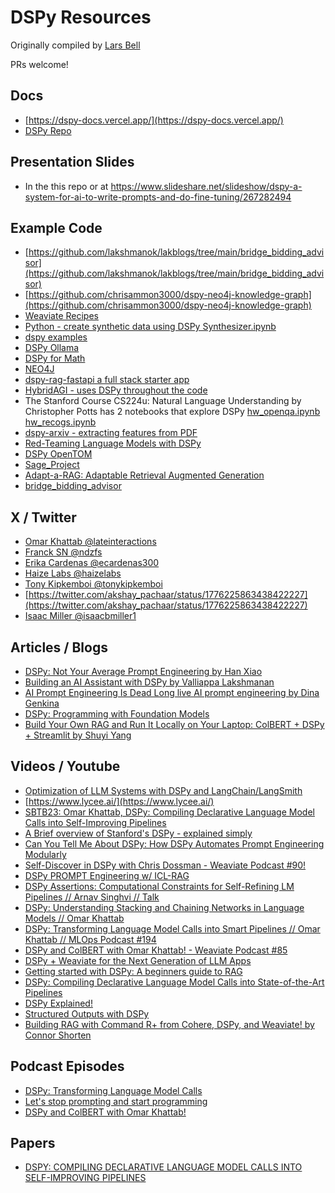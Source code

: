 # DSPy Resources
Originally compiled by [Lars Bell](https://www.linkedin.com/in/larsbell/)

PRs welcome!

## Docs
- [https://dspy-docs.vercel.app/](https://dspy-docs.vercel.app/)
- [DSPy Repo](https://github.com/stanfordnlp/dspy)

## Presentation Slides
- In the this repo or at
[  https://www.slideshare.net/slideshow/dspy-a-system-for-ai-to-write-prompts-and-do-fine-tuning/267282494
](https://www.slideshare.net/slideshow/dspy-a-system-for-ai-to-write-prompts-and-do-fine-tuning/267282494)

## Example Code
- [https://github.com/lakshmanok/lakblogs/tree/main/bridge_bidding_advisor](https://github.com/lakshmanok/lakblogs/tree/main/bridge_bidding_advisor)
- [https://github.com/chrisammon3000/dspy-neo4j-knowledge-graph](https://github.com/chrisammon3000/dspy-neo4j-knowledge-graph)
- [Weaviate Recipes](https://github.com/weaviate/recipes/tree/main/integrations/dspy)
- [Python - create synthetic data using DSPy Synthesizer.ipynb](https://github.com/AmitXShukla/RPA/blob/8b7930e5563d1d6ea4940054cbd524b50bf728e5/notebooks/Python%20-%20create%20synthetic%20data%20using%20DSPy%20Synthesizer.ipynb)
- [dspy examples](https://github.com/epec254/dspy_examples)
- [DSPy Ollama](https://github.com/INF800/dspy-examples/blob/main/ollama/.ipynb_checkpoints/intro_ollama-checkpoint.ipynb)
- [DSPy for Math](https://github.com/ganarajpr/dspy-examples)
- [NEO4J](https://github.com/tomasonjo/blogs/blob/7704f3c1aa393fa8300550d3f1795b52e7209c0b/llm/dspy_example.ipynb#L36)
- [dspy-rag-fastapi  a full stack starter app](https://github.com/diicellman/dspy-rag-fastapi)
- [HybridAGI  - uses DSPy throughout the code](https://github.com/SynaLinks/HybridAGI)
- The Stanford Course CS224u: Natural Language Understanding by Christopher Potts has 2 notebooks that explore DSPy [hw_openqa.ipynb](https://github.com/cgpotts/cs224u/blob/1a2592e6106709e3c712f5c9538b3fef66316a00/hw_openqa.ipynb#L909) [hw_recogs.ipynb](https://github.com/cgpotts/cs224u/blob/1a2592e6106709e3c712f5c9538b3fef66316a00/hw_recogs.ipynb#L1650)
- [dspy-arxiv - extracting features from PDF](https://github.com/S1M0N38/dspy-arxiv)
- [Red-Teaming Language Models with DSPy](https://github.com/haizelabs/dspy-redteam)
- [DSPy OpenTOM](https://github.com/plastic-labs/dspy-opentom)
- [Sage_Project](https://github.com/JoonhyeonKim/Sage_Project/tree/main)
- [Adapt-a-RAG: Adaptable Retrieval Augmented Generation](https://github.com/Josephrp/adapt-a-rag)
- [bridge_bidding_advisor](https://github.com/lakshmanok/lakblogs/blob/548a6a9f46b399d2453077264ec313b4d5674479/bridge_bidding_advisor/README.md?plain=1)


## X / Twitter
- [Omar Khattab @lateinteractions](https://twitter.com/lateinteraction)
- [Franck SN @ndzfs](https://twitter.com/ndzfs)
- [Erika Cardenas @ecardenas300](https://twitter.com/ecardenas300)
- [Haize Labs @haizelabs](https://twitter.com/haizelabs)
- [Tony Kipkemboi @tonykipkemboi](https://twitter.com/tonykipkemboi)
- [https://twitter.com/akshay_pachaar/status/1776225863438422227](https://twitter.com/akshay_pachaar/status/1776225863438422227)
- [Isaac Miller @isaacbmiller1](https://twitter.com/isaacbmiller1)

## Articles / Blogs
- [DSPy: Not Your Average Prompt Engineering by Han Xiao](https://jina.ai/news/dspy-not-your-average-prompt-engineering/)
- [Building an AI Assistant with DSPy by Valliappa Lakshmanan](https://www.linkedin.com/pulse/building-ai-assistant-dspy-valliappa-lakshmanan-vgnsc/)
- [AI Prompt Engineering Is Dead Long live AI prompt engineering by Dina Genkina](https://spectrum.ieee.org/prompt-engineering-is-dead)
- [DSPy: Programming with Foundation Models](https://lightning.ai/lightning-ai/studios/dspy-programming-with-foundation-models)
- [Build Your Own RAG and Run It Locally on Your Laptop: ColBERT + DSPy + Streamlit by Shuyi Yang](https://towardsdatascience.com/rag-on-your-laptop-colbert-dspy-streamlit-c206ea92188f)

## Videos / Youtube
- [Optimization of LLM Systems with DSPy and LangChain/LangSmith ](https://www.youtube.com/watch?v=4EXOmWeqXRc)
- [https://www.lycee.ai/](https://www.lycee.ai/)
- [SBTB23: Omar Khattab, DSPy: Compiling Declarative Language Model Calls into Self-Improving Pipelines](https://youtu.be/Dt3H2ninoeY?si=B3tXLmcs0iTHfVIr)
- [A Brief overview of Stanford's DSPy - explained simply](https://youtu.be/njVKMqs9lxU?si=5pvGv6FORhYMO1hq)
- [Can You Tell Me About DSPy: How DSPy Automates Prompt Engineering Modularly](https://youtu.be/zBb8XQZ4ksI?si=GemHdyncqa5ILqKH)
- [Self-Discover in DSPy with Chris Dossman - Weaviate Podcast #90!](https://youtu.be/iC64q1gFWiY?si=iQsZPw0RsP8SFlMB)
- [DSPy PROMPT Engineering w/ ICL-RAG](https://youtube.com/playlist?list=PLgy71-0-2-F00lrRr2EzzTdnbJXax6sn2&si=sYQdqnNOi6F8HWCZ)
- [DSPy Assertions: Computational Constraints for Self-Refining LM Pipelines // Arnav Singhvi // Talk](https://youtu.be/NRc-y5Y70xU?si=yfSscdntHrjZ7UXZ)
- [DSPy: Understanding Stacking and Chaining Networks in Language Models // Omar Khattab](https://youtu.be/LzUI3Xk-qE0?si=rRa6pKxHbDOVy8Qb)
- [DSPy: Transforming Language Model Calls into Smart Pipelines // Omar Khattab // MLOps Podcast #194](https://youtu.be/NoaDWKHdkHg?si=jChb2z0E9Lz2l6si)
- [DSPy and ColBERT with Omar Khattab! - Weaviate Podcast #85](https://youtu.be/CDung1LnLbY?si=J-fMOA-P2L8NPSo6)
- [DSPy + Weaviate for the Next Generation of LLM Apps](https://youtu.be/ickqCzFxWj0?si=h_0jP_vPM3e-iZ7w)
- [Getting started with DSPy: A beginners guide to RAG](https://youtu.be/NxFj8Vv0fWY?si=1k-pnIwsCVnLhAmv)
- [DSPy: Compiling Declarative Language Model Calls into State-of-the-Art Pipelines](https://www.youtube.com/live/im7bCLW2aM4?si=ZUFopGD8AZ4CON4q)
- [DSPy Explained!](https://youtu.be/41EfOY0Ldkc?si=72nT2qLq2IOVEfvF)
- [Structured Outputs with DSPy](https://youtu.be/tVw3CwrN5-8?si=2vyBDUJnHAYtSaXT)
- [Building RAG with Command R+ from Cohere, DSPy, and Weaviate! by Connor Shorten](https://youtu.be/6dgXALb_5Ag?si=lWPP7NHmJrY1BvU5)

## Podcast Episodes
- [DSPy: Transforming Language Model Calls](https://podcasters.spotify.com/pod/show/mlops/episodes/DSPy-Transforming-Language-Model-Calls-into-Smart-Pipelines--Omar-Khattab--194-e2cpuga/a-aamov01)
- [Let's stop prompting and start programming](https://podcasters.spotify.com/pod/show/yet-another-infra/episodes/Lets-stop-prompting-and-start-programming----Chat-with-Omar-about-DSPy-e2b6og4/a-aahogbm)
- [DSPy and ColBERT with Omar Khattab!](https://podcasters.spotify.com/pod/show/weaviate/episodes/DSPy-and-ColBERT-with-Omar-Khattab----Weaviate-Podcast-85-e2effki/a-aark6e4)

## Papers
- [DSPY: COMPILING DECLARATIVE LANGUAGE MODEL CALLS INTO SELF-IMPROVING PIPELINES](https://arxiv.org/pdf/2310.03714.pdf)


